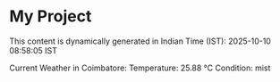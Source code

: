 # My Project

This content is dynamically generated in Indian Time (IST): 2025-10-10 08:58:05 IST


Current Weather in Coimbatore:
Temperature: 25.88 °C
Condition: mist
